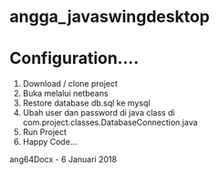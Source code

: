 # angga_javaswingdesktop

Configuration....
============================
1. Download / clone project
2. Buka melalui netbeans
3. Restore database db.sql ke mysql
4. Ubah user dan password di java class di com.project.classes.DatabaseConnection.java
5. Run Project
6. Happy Code...

ang64Docx - 6 Januari 2018
